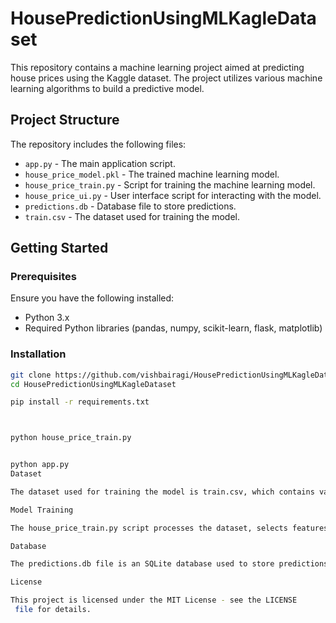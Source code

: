 # HousePredictionUsingMLKagleDataset

This repository contains a machine learning project aimed at predicting house prices using the Kaggle dataset. The project utilizes various machine learning algorithms to build a predictive model.

## Project Structure

The repository includes the following files:

- `app.py` - The main application script.
- `house_price_model.pkl` - The trained machine learning model.
- `house_price_train.py` - Script for training the machine learning model.
- `house_price_ui.py` - User interface script for interacting with the model.
- `predictions.db` - Database file to store predictions.
- `train.csv` - The dataset used for training the model.




## Getting Started

### Prerequisites

Ensure you have the following installed:

- Python 3.x
- Required Python libraries (pandas, numpy, scikit-learn, flask, matplotlib)

### Installation


```bash
git clone https://github.com/vishbairagi/HousePredictionUsingMLKagleDataset.git
cd HousePredictionUsingMLKagleDataset

pip install -r requirements.txt



python house_price_train.py


python app.py
Dataset

The dataset used for training the model is train.csv, which contains various features related to house properties. Ensure the dataset is in the same directory as the scripts.

Model Training

The house_price_train.py script processes the dataset, selects features, and trains a predictive model using scikit-learn.

Database

The predictions.db file is an SQLite database used to store predictions made by the model. This allows tracking and analyzing past predictions.

License

This project is licensed under the MIT License - see the LICENSE
 file for details.
